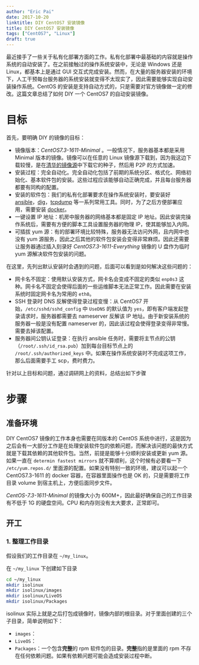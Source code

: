 ```yaml
---
author: "Eric Pai"
date: 2017-10-20
linktitle: DIY CentOS7 安装镜像
title: DIY CentOS7 安装镜像
tags: ["CentOS7", "Linux"]
draft: true
---
```


最近接手了一些关于私有化部署方面的工作。私有化部署中最基础的内容就是操作系统的自动安装了。在之前接触过的操作系统安装中，无论是 Windows 还是 Linux，都基本上是通过 GUI 交互式完成安装。然而，在大量的服务器安装的环境下，人工干预每台服务器的系统安装就变得不太现实了，因此需要能够实现自动安装操作系统。CentOS 的安装是支持自动方式的，只是需要对官方镜像做一定的修改。这篇文章总结了如何 DIY 一个 CentOS7 的自动安装镜像。

<!--more-->

# 目标

首先，要明确 DIY 的镜像的目标：

- 镜像版本：*CentOS7.3-1611-Minimal* 。一般情况下，服务器基本都是采用 Minimal 版本的镜像。镜像可以在任意的 Linux 镜像源下载到，因为我这边下载较慢，是在[清华的镜像源](https://mirrors.tuna.tsinghua.edu.cn/)中下载它的种子，然后用 P2P 的方式加速。
- 安装过程：完全自动化。完全自动化包括了前期的系统分区、格式化、网络初始化、基本软件包的安装。这些过程应该能够自动正确完成，并且每台服务器都要有同构的配置。
- 安装的软件包：我们的私有化部署要求在操作系统安装时，要安装好 [ansible](https://www.ansible.com/)，[dig](https://www.isc.org/downloads/bind/)，[tcpdump](http://www.tcpdump.org/) 等一系列常用工具。同时，为了之后方便部署应用，需要安装 [docker](https://www.docker.com/)。
- 一键设置 IP 地址：机房中服务器的网络基本都是固定 IP 地址。因此安装完操作系统后，需要有方便的脚本工具设置服务器的物理 IP，使其能够加入内网。
- 可插拔 yum 源：有的部署环境比较特殊，服务器无法访问外网，且内网中也没有 yum 源服务，因此之后其他的软件包安装会变得非常麻烦。因此还需要让服务器通过插入刻录好 *CentOS7.3-1611-Everything* 镜像的 U 盘作为临时 yum 源解决软件包安装的问题。

在这里，先列出默认安装时会遇到的问题，后面可以看到是如何解决这些问题的：

- 网卡名不固定：使用默认安装方式，网卡名会变成不固定的类似 `enp0s3` 这种。网卡名不固定会使得后面的一些运维脚本无法正常工作。因此需要在安装系统时固定网卡名为常用的 `eth0`。
- SSH 登录时 DNS 反解使得登录过程变慢：从 CentOS7 开始，`/etc/sshd/sshd_config` 中 `UseDNS` 的默认值为 `yes`，即有客户端发起登录请求时，服务器都需要去 nameserver 反解该 IP 地址。由于新安装系统的服务器一般是没有配置 nameserver 的，因此该过程会使得登录变得非常慢。需要去掉该配置。
- 服务器间公钥认证登录：在执行 ansible 任务时，需要将主节点的公钥（`/root/.ssh/id_rsa.pub`）加到每台目标节点上的 `/root/.ssh/authorized_keys` 中。如果在操作系统安装时不完成这项工作，那么后面需要手工 scp，费时费力。

针对以上目标和问题，通过调研网上的资料，总结出如下步骤

# 步骤

## 准备环境

DIY CentOS7 镜像的工作本身也需要在同版本的 CentOS 系统中进行，这是因为之后会有一大部分工作是在处理安装软件包的依赖问题，而解决该问题的最快方式就是下载其依赖的其他软件包。当然，前提是能够十分顺利安装或更新 yum 源。如果一直在 `determin fastest mirrors` 就不算顺利，这个时候有必要看一下 `/etc/yum.repos.d/` 里面源的配置。如果没有特别一致的环境，建议可以起一个 CentOS7.3-1611 的 docker 容器，在容器里面操作也是 OK 的，只是需要将工作目录 volume 到宿主机上，方便后面同步文件。

*CentOS-7.3-1611-Minimal* 的镜像大小为 600M+，因此最好确保自己的工作目录有不低于 1G 的硬盘空间。CPU 和内存则没有太大要求，正常即可。

## 开工

### 1. 整理工作目录

假设我们的工作目录在 `~/my_linux`。

在 `~/my_linux` 下创建如下目录

```bash
cd ~/my_linux
mkdir isolinux
mkdir isolinux/images
mkdir isolinux/LiveOS
mkdir isolinux/Packages
```

isolinux 实际上就是之后打包成镜像时，镜像内部的根目录。对于里面创建的三个子目录，简单说明如下：

- `images`：
- `LiveOS`：
- `Packages`：一个包含**完整**的 rpm 软件包的目录。**完整**指的是里面的 rpm 不存在任何依赖问题。如果有依赖问题可能会造成安装过程中断。